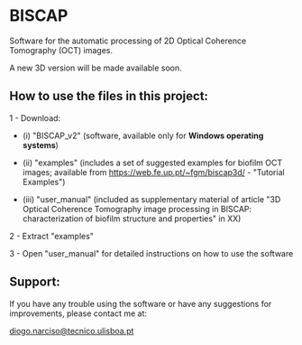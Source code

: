 # BISCAP
Software for the automatic processing of 2D Optical Coherence Tomography (OCT) images.

A new 3D version will be made available soon.

## How to use the files in this project:

1 - Download:

* (i) "BISCAP_v2" (software, available only for **Windows operating systems**)

* (ii) "examples" (includes a set of suggested examples for biofilm OCT images; available from https://web.fe.up.pt/~fgm/biscap3d/ - "Tutorial Examples")

* (iii) "user_manual" (included as supplementary material of article "3D Optical Coherence Tomography image processing in BISCAP: characterization of biofilm structure and properties" in XX)
  
2 - Extract "examples"

3 - Open "user_manual" for detailed instructions on how to use the software

## Support:
If you have any trouble using the software or have any suggestions for improvements, please contact me at:

diogo.narciso@tecnico.ulisboa.pt
